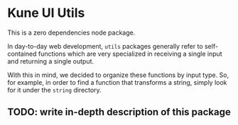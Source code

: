 # Kune UI Utils

This is a zero dependencies node package.

In day-to-day web development, `utils` packages generally refer to self-contained functions which are very specialized in receiving a single input and returning a single output.

With this in mind, we decided to organize these functions by input type. So, for example, in order to find a function that transforms a string, simply look for it under the `string` directory.

## TODO: write in-depth description of this package
